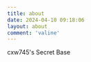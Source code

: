 ```yaml
---
title: about
date: 2024-04-10 09:18:06
layout: about
comment: 'valine'
---
```

cxw745's Secret Base
